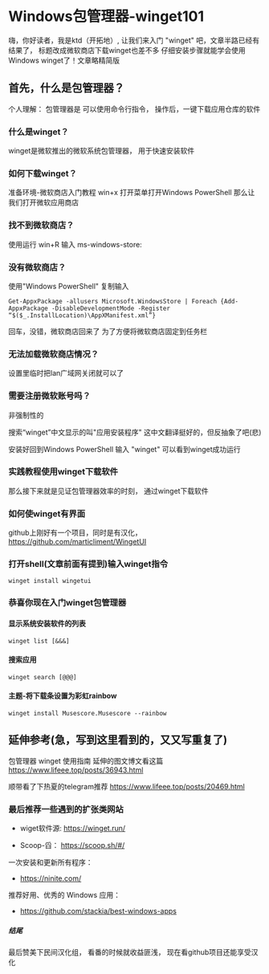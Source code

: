 # Windows包管理器-winget101

嗨，你好读者，我是ktd（开拓地）,
让我们来入门 "winget" 吧，文章半路已经有结果了，
标题改成微软商店下载winget也差不多
仔细安装步骤就能学会使用Windows winget了！文章略精简版

## 首先，什么是包管理器？
个人理解：
包管理器是
可以使用命令行指令，
操作后，一键下载应用仓库的软件

### 什么是winget？
winget是微软推出的微软系统包管理器，
用于快速安装软件


### 如何下载winget？
准备环境-微软商店入门教程
win+x 打开菜单打开Windows PowerShell
那么让我们打开微软应用商店

### 找不到微软商店？
使用运行 <ktd> win+R<ktb> 输入
    ms-windows-store:


### 没有微软商店？
使用"Windows PowerShell" 复制输入

    Get-AppxPackage -allusers Microsoft.WindowsStore | Foreach {Add-AppxPackage -DisableDevelopmentMode -Register “$($_.InstallLocation)\AppXManifest.xml”}


回车，没错，微软商店回来了
为了方便将微软商店固定到任务栏

### 无法加载微软商店情况？
设置里临时把lan广域网关闭就可以了

### 需要注册微软账号吗？
非强制性的


搜索“winget”中文显示的叫"应用安装程序"
这中文翻译挺好的，但反抽象了吧(悲)

安装好回到Windows PowerShell
输入 "winget"
可以看到winget成功运行




### 实践教程使用winget下载软件
那么接下来就是见证包管理器效率的时刻，
通过winget下载软件

### 如何使winget有界面
github上刚好有一个项目，同时是有汉化，
    https://github.com/marticliment/WingetUI


### 打开shell(文章前面有提到)输入winget指令
    winget install wingetui

### 恭喜你现在入门winget包管理器


#### 显示系统安装软件的列表
    winget list [&&&]

#### 搜索应用
    winget search [@@@]

#### 主题-将下载条设置为彩虹rainbow
    winget install Musescore.Musescore --rainbow


## 延伸参考(急，写到这里看到的，又又写重复了)
包管理器 winget 使用指南
延伸的图文博文看这篇
<https://www.lifeee.top/posts/36943.html>

顺带看了下热夏的telegram推荐
<https://www.lifeee.top/posts/20469.html>




### 最后推荐一些遇到的扩张类网站

* wiget软件源:
https://winget.run/

* Scoop-舀：
https://scoop.sh/#/

一次安装和更新所有程序：
* https://ninite.com/

推荐好用、优秀的 Windows 应用：
* https://github.com/stackia/best-windows-apps

##### 结尾
最后赞美下民间汉化组，
看番的时候就收益匪浅，
现在看github项目还能享受汉化









